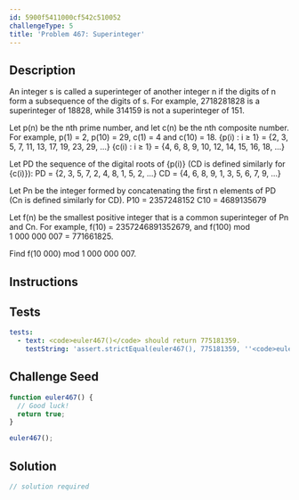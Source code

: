 ```yaml
---
id: 5900f5411000cf542c510052
challengeType: 5
title: 'Problem 467: Superinteger'
---
```


## Description
<section id='description'>
An integer s is called a superinteger of another integer n if the digits of n form a subsequence of the digits of s.
For example, 2718281828 is a superinteger of 18828, while 314159 is not a superinteger of 151.


Let p(n) be the nth prime number, and let c(n) be the nth composite number. For example, p(1) = 2, p(10) = 29, c(1) = 4 and c(10) = 18.
{p(i) : i ≥ 1} = {2, 3, 5, 7, 11, 13, 17, 19, 23, 29, ...}
{c(i) : i ≥ 1} = {4, 6, 8, 9, 10, 12, 14, 15, 16, 18, ...}

Let PD the sequence of the digital roots of {p(i)} (CD is defined similarly for {c(i)}):
PD = {2, 3, 5, 7, 2, 4, 8, 1, 5, 2, ...}
CD = {4, 6, 8, 9, 1, 3, 5, 6, 7, 9, ...}

Let Pn be the integer formed by concatenating the first n elements of PD (Cn is defined similarly for CD).
P10 = 2357248152
C10 = 4689135679

Let f(n) be the smallest positive integer that is a common superinteger of Pn and Cn. For example, f(10) = 2357246891352679, and f(100) mod 1 000 000 007 = 771661825.

Find f(10 000) mod 1 000 000 007.
</section>

## Instructions
<section id='instructions'>

</section>

## Tests
<section id='tests'>

```yml
tests:
  - text: <code>euler467()</code> should return 775181359.
    testString: 'assert.strictEqual(euler467(), 775181359, ''<code>euler467()</code> should return 775181359.'');'

```

</section>

## Challenge Seed
<section id='challengeSeed'>

<div id='js-seed'>

```js
function euler467() {
  // Good luck!
  return true;
}

euler467();
```

</div>



</section>

## Solution
<section id='solution'>

```js
// solution required
```
</section>
